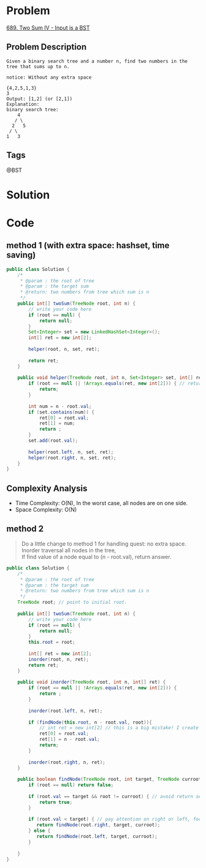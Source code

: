 # Problem
[689. Two Sum IV - Input is a BST
](https://www.lintcode.com/problem/two-sum-iv-input-is-a-bst/)
## Problem Description
```
Given a binary search tree and a number n, find two numbers in the tree that sums up to n.

notice: Without any extra space

{4,2,5,1,3}
3
Output: [1,2] (or [2,1])
Explanation:
binary search tree:
    4
   / \
  2   5
 / \
1   3
```
## Tags
@BST

# Solution


# Code
## method 1 (with extra space: hashset, time saving)
```java
public class Solution {
    /*
     * @param : the root of tree
     * @param : the target sum
     * @return: two numbers from tree which sum is n
     */
    public int[] twoSum(TreeNode root, int n) {
        // write your code here
        if (root == null) {
            return null;
        }
        Set<Integer> set = new LinkedHashSet<Integer>();
        int[] ret = new int[2];
        
        helper(root, n, set, ret);
        
        return ret;
    }
    
    public void helper(TreeNode root, int n, Set<Integer> set, int[] ret) {
        if (root == null || !Arrays.equals(ret, new int[2])) { // return the first found pairs
            return;
        }
        
        int num = n - root.val;
        if (set.contains(num)) {
            ret[0] = root.val;
            ret[1] = num;
            return ;
        }
        set.add(root.val);
        
        helper(root.left, n, set, ret);
        helper(root.right, n, set, ret);
    }
}
```
## Complexity Analysis
- Time Complexity: O(N), In the worst case, all nodes are on one side.
- Space Complexity: O(N)

## method 2 
> Do a little change to method 1 for handling quest: no extra space.  
> Inorder traversal all nodes in the tree,  
> If find value of a node equal to (n - root.val), return answer.  
```java
public class Solution {
    /*
     * @param : the root of tree
     * @param : the target sum
     * @return: two numbers from tree which sum is n
     */
    TreeNode root; // point to initial root.
    
    public int[] twoSum(TreeNode root, int n) {
        // write your code here
        if (root == null) {
            return null;
        }
        this.root = root;
        
        int[] ret = new int[2];
        inorder(root, n, ret);
        return ret;
    }
    
    public void inorder(TreeNode root, int n, int[] ret) {
        if (root == null || !Arrays.equals(ret, new int[2])) {
            return ;
        }
        
        inorder(root.left, n, ret);
        
        if (findNode(this.root, n - root.val, root)){
            // int ret = new int[2] // this is a big mistake! I create a new int[] named ret, but not the param ret!
            ret[0] = root.val;
            ret[1] = n - root.val;
            return;
        }
        
        inorder(root.right, n, ret);
    }
    
    public boolean findNode(TreeNode root, int target, TreeNode curroot) {
        if (root == null) return false;
        
        if (root.val == target && root != curroot) { // avoid return self. (self add self equal to target.)
            return true;
        }
        
        if (root.val < target) { // pay attention on right or left, focus on target!
           return findNode(root.right, target, curroot);
        } else {
           return findNode(root.left, target, curroot);
        }
        
    }
}
```